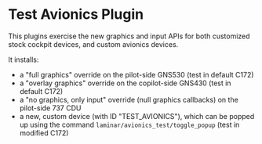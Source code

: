 Test Avionics Plugin
====================

This plugins exercise the new graphics and input APIs for both customized stock cockpit devices,
and custom avionics devices.

It installs:

- a "full graphics" override on the pilot-side GNS530 (test in default C172)
- a "overlay graphics" override on the copilot-side GNS430 (test in default C172)
- a "no graphics, only input" override (null graphics callbacks) on the pilot-side 737 CDU
- a new, custom device (with ID "TEST_AVIONICS"), which can be popped up using the command
  `laminar/avionics_test/toggle_popup` (test in modified C172)

